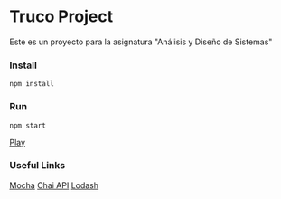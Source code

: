 # Truco Project

Este es un proyecto para la asignatura "Análisis y Diseño de Sistemas"

### Install

 `npm install`


### Run

 `npm start`

[Play](http://localhost:3000/)

### Useful Links
[Mocha](https://mochajs.org)
[Chai API](http://chaijs.com/api/bdd/)
[Lodash](https://lodash.com/docs)
